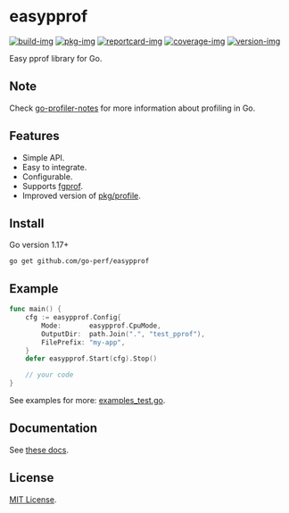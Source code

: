 # easypprof

[![build-img]][build-url]
[![pkg-img]][pkg-url]
[![reportcard-img]][reportcard-url]
[![coverage-img]][coverage-url]
[![version-img]][version-url]

Easy pprof library for Go.

## Note

Check [go-profiler-notes](https://github.com/DataDog/go-profiler-notes) for more information about profiling in Go.

## Features

* Simple API.
* Easy to integrate.
* Configurable.
* Supports [fgprof](https://github.com/felixge/fgprof).
* Improved version of [pkg/profile](https://github.com/pkg/profile).

## Install

Go version 1.17+

```
go get github.com/go-perf/easypprof
```

## Example

```go
func main() {
	cfg := easypprof.Config{
		Mode:       easypprof.CpuMode,
		OutputDir:  path.Join(".", "test_pprof"),
		FilePrefix: "my-app",
	}
	defer easypprof.Start(cfg).Stop()

	// your code
}
```

See examples for more: [examples_test.go](https://github.com/go-perf/easypprof/blob/main/example_test.go).

## Documentation

See [these docs][pkg-url].

## License

[MIT License](LICENSE).

[build-img]: https://github.com/go-perf/easypprof/workflows/build/badge.svg
[build-url]: https://github.com/go-perf/easypprof/actions
[pkg-img]: https://pkg.go.dev/badge/go-perf/easypprof
[pkg-url]: https://pkg.go.dev/github.com/go-perf/easypprof
[reportcard-img]: https://goreportcard.com/badge/go-perf/easypprof
[reportcard-url]: https://goreportcard.com/report/go-perf/easypprof
[coverage-img]: https://codecov.io/gh/go-perf/easypprof/branch/main/graph/badge.svg
[coverage-url]: https://codecov.io/gh/go-perf/easypprof
[version-img]: https://img.shields.io/github/v/release/go-perf/easypprof
[version-url]: https://github.com/go-perf/easypprof/releases
